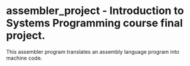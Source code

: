 # assembler_project - Introduction to Systems Programming course final project.
This assembler program translates an assembly language program into machine code.
